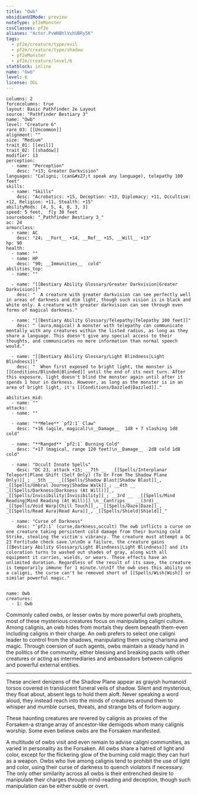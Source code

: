 ```yaml
---
title: "Owb"
obsidianUIMode: preview
noteType: pf2eMonster
cssClasses: pf2e
aliases: "Actor.PvWHBhlVxhUBRy5K" 
tags:
  - pf2e/creature/type/evil
  - pf2e/creature/type/shadow
  - pf2eMonster
  - pf2e/creature/level/6
statblock: inline
name: "Owb"
level: 6
license: OGL
---
```


```statblock
columns: 2
forcecolumns: true
layout: Basic Pathfinder 2e Layout
source: "Pathfinder Bestiary 3"
name: "Owb"
level: "Creature 6"
rare_03: [[Uncommon]]
alignment: ""
size: "Medium"
trait_01: [[evil]]
trait_02: [[shadow]]
modifier: 13
perception:
  - name: "Perception"
    desc: "+13; Greater Darkvision"
languages: "Caligni; (can&#x27;t speak any language), telepathy 100 feet"
skills:
  - name: "Skills"
    desc: "Acrobatics: +15, Deception: +13, Diplomacy: +11, Occultism: +12, Religion: +11, Stealth: +15"
abilityMods: [4, 5, 4, 0, 3, 3]
speed: 5 feet,  fly 30 feet
sourcebook: "_Pathfinder Bestiary 3_"
ac: 24
armorclass:
  - name: AC
    desc: "24; __Fort__ +14, __Ref__ +15, __Will__ +13"
hp: 90
health:
  - name: ""
  - name: HP
    desc: "90; __Immunities__  cold"
abilities_top:
  - name: ""

  - name: "[[Bestiary Ability Glossary/Greater Darkvision|Greater Darkvision]]"
    desc: "  A creature with greater darkvision can see perfectly well in areas of darkness and dim light, though such vision is in black and white only. A creature with greater darkvision can see through even forms of magical darkness."

  - name: "[[Bestiary Ability Glossary/Telepathy|Telepathy 100 feet]]"
    desc: " (aura,magical) A monster with telepathy can communicate mentally with any creatures within the listed radius, as long as they share a language. This doesn't give any special access to their thoughts, and communicates no more information than normal speech would."

  - name: "[[Bestiary Ability Glossary/Light Blindness|Light Blindness]]"
    desc: "  When first exposed to bright light, the monster is [[Conditions/Blinded|Blinded]] until the end of its next turn. After this exposure, light doesn't blind the monster again until after it spends 1 hour in darkness. However, as long as the monster is in an area of bright light, it's [[Conditions/Dazzled|Dazzled]]."

abilities_mid:
  - name: ""
attacks:
  - name: ""

  - name: "**Melee** `pf2:1` Claw"
    desc: "+16 (agile, magical)\n__Damage__  1d8 + 7 slashing 1d8 cold"

  - name: "**Ranged** `pf2:1` Burning Cold"
    desc: "+17 (magical, range 120 feet)\n__Damage__  2d8 cold 1d8 cold"

  - name: "Occult Innate Spells"
    desc: "DC 23, attack +15; __7th __  _[[Spells/Interplanar Teleport|Plane Shift (Self Only) (To Or From The Shadow Plane Only)]]_; __5th __  _[[Spells/Shadow Blast|Shadow Blast]]_, _[[Spells/Umbral Journey|Shadow Walk]]_; __4th __  _[[Spells/Darkness|Darkness (At Will)]]_, _[[Spells/Invisibility|Invisibility]]_; __3rd __  _[[Spells/Mind Reading|Mind Reading (At Will)]]_\n__Cantrips__  __(3rd)__ _[[Spells/Void Warp|Chill Touch]]_, _[[Spells/Daze|Daze]]_, _[[Spells/Read Aura|Read Aura]]_, _[[Spells/Shield|Shield]]_"

  - name: "Curse of Darkness"
    desc: "`pf2:1` (curse,darkness,occult) The owb inflicts a curse on one creature taking persistent cold damage from their burning cold Strike, stealing the victim's vibrancy. The creature must attempt a DC 23 Fortitude check save.\n\nOn a failure, the creature gains [[Bestiary Ability Glossary/Light Blindness|Light Blindness]] and its coloration turns to washed out shades of gray, along with all equipment it carries, wields, or wears. These effects have an unlimited duration. Regardless of the result of its save, the creature is temporarily immune for 1 minute.\n\nIf the owb uses this ability on a caligni, the curse can't be removed short of [[Spells/Wish|Wish]] or similar powerful magic."
 
```

```encounter-table
name: Owb
creatures:
  - 1: Owb
```



Commonly called owbs, or lesser owbs by more powerful owb prophets, most of these mysterious creatures focus on manipulating caligni culture. Among calignis, an owb hides from mortals they deem beneath them-even including calignis in their charge. An owb prefers to select one caligni leader to control from the shadows, manipulating them using charisma and magic. Through coersion of such agents, owbs maintain a steady hand in the politics of the community, either blessing and breaking pacts with other creatures or acting as intermediaries and ambassadors between calignis and powerful external entities.

* * *

These ancient denizens of the Shadow Plane appear as grayish humanoid torsos covered in translucent funeral veils of shadow. Silent and mysterious, they float about, absent legs to hold them aloft. Never speaking a word aloud, they instead reach into the minds of creatures around them to whisper and mumble curses, threats, and strange bits of forlorn augury.

These haunting creatures are revered by calignis as proxies of the Forsaken-a strange array of ancestor-like demigods whom many calignis worship. Some even believe owbs are the Forsaken manifested.

A multitude of owbs visit and even remain to advise caligni communities, as varied in personality as the Forsaken. All owbs share a hatred of light and color, except for the flickering glow of the burning cold magic they can hurl as a weapon. Owbs who live among calignis tend to prohibit the use of light and color, using their curse of darkness to quench violators if necessary. The only other similarity across all owbs is their entrenched desire to manipulate their charges through mind-reading and deception, though such manipulation can be either subtle or overt.
